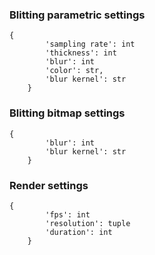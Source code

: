 ### Blitting parametric settings
```
{
        'sampling rate': int
        'thickness': int
        'blur': int
        'color': str,
        'blur kernel': str
    }
```

### Blitting bitmap settings
```
{
        'blur': int
        'blur kernel': str
    }
```


### Render settings
```
{
        'fps': int
        'resolution': tuple
        'duration': int
    }
```
